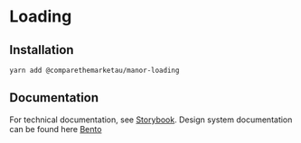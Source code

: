 # Loading

## Installation

`yarn add @comparethemarketau/manor-loading`

## Documentation

For technical documentation, see [Storybook](https://services.dev.comparethemarket.cloud/manor/?path=/docs/components-loading--primary-loading).
Design system documentation can be found here [Bento](https://zeroheight.com/9942937b5/p/696dbe-loading/b/97d6bd)
